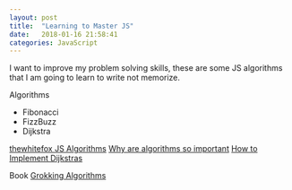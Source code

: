 ```yaml
---
layout: post
title:  "Learning to Master JS"
date:   2018-01-16 21:58:41
categories: JavaScript
---
```


I want to improve my problem solving skills, these are some JS algorithms that I am going to learn to write not memorize.

Algorithms
- Fibonacci
- FizzBuzz
- Dijkstra

[thewhitefox JS Algorithms](http://thewhitefox.github.io/Algorithms-JS/)
[Why are algorithms so important](https://www.quora.com/Why-are-algorithms-so-important)
[How to Implement Dijkstras](https://hackernoon.com/how-to-implement-dijkstras-algorithm-in-javascript-abdfd1702d04)

Book
[Grokking Algorithms](https://www.manning.com/books/grokking-algorithms)



